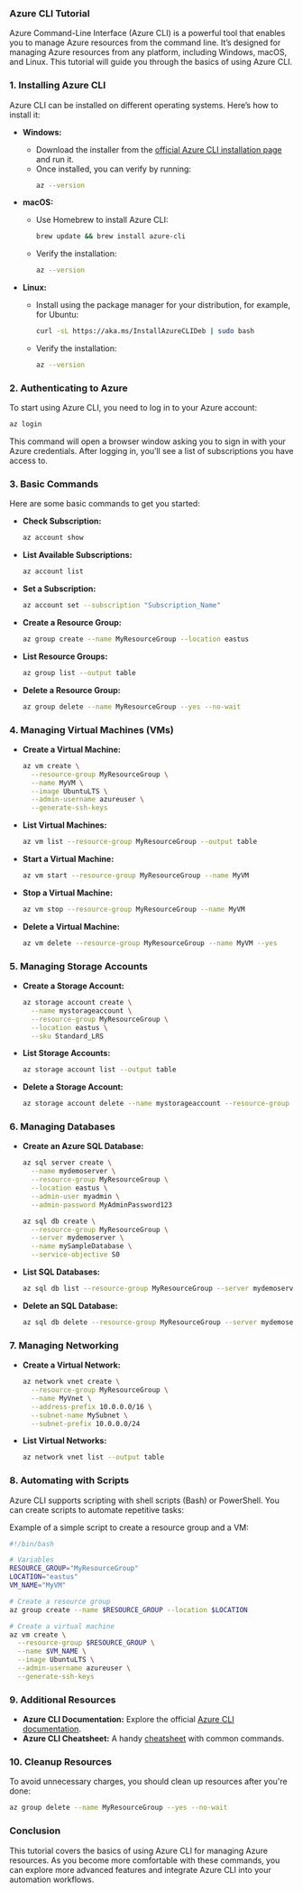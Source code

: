 ### **Azure CLI Tutorial**

Azure Command-Line Interface (Azure CLI) is a powerful tool that enables you to manage Azure resources from the command line. It’s designed for managing Azure resources from any platform, including Windows, macOS, and Linux. This tutorial will guide you through the basics of using Azure CLI.

### **1. Installing Azure CLI**
Azure CLI can be installed on different operating systems. Here’s how to install it:

- **Windows:**
  - Download the installer from the [official Azure CLI installation page](https://aka.ms/installazurecliwindows) and run it.
  - Once installed, you can verify by running:
    ```bash
    az --version
    ```

- **macOS:**
  - Use Homebrew to install Azure CLI:
    ```bash
    brew update && brew install azure-cli
    ```
  - Verify the installation:
    ```bash
    az --version
    ```

- **Linux:**
  - Install using the package manager for your distribution, for example, for Ubuntu:
    ```bash
    curl -sL https://aka.ms/InstallAzureCLIDeb | sudo bash
    ```
  - Verify the installation:
    ```bash
    az --version
    ```

### **2. Authenticating to Azure**
To start using Azure CLI, you need to log in to your Azure account:

```bash
az login
```

This command will open a browser window asking you to sign in with your Azure credentials. After logging in, you’ll see a list of subscriptions you have access to.

### **3. Basic Commands**
Here are some basic commands to get you started:

- **Check Subscription:**
  ```bash
  az account show
  ```
  
- **List Available Subscriptions:**
  ```bash
  az account list
  ```

- **Set a Subscription:**
  ```bash
  az account set --subscription "Subscription_Name"
  ```

- **Create a Resource Group:**
  ```bash
  az group create --name MyResourceGroup --location eastus
  ```

- **List Resource Groups:**
  ```bash
  az group list --output table
  ```

- **Delete a Resource Group:**
  ```bash
  az group delete --name MyResourceGroup --yes --no-wait
  ```

### **4. Managing Virtual Machines (VMs)**
- **Create a Virtual Machine:**
  ```bash
  az vm create \
    --resource-group MyResourceGroup \
    --name MyVM \
    --image UbuntuLTS \
    --admin-username azureuser \
    --generate-ssh-keys
  ```

- **List Virtual Machines:**
  ```bash
  az vm list --resource-group MyResourceGroup --output table
  ```

- **Start a Virtual Machine:**
  ```bash
  az vm start --resource-group MyResourceGroup --name MyVM
  ```

- **Stop a Virtual Machine:**
  ```bash
  az vm stop --resource-group MyResourceGroup --name MyVM
  ```

- **Delete a Virtual Machine:**
  ```bash
  az vm delete --resource-group MyResourceGroup --name MyVM --yes
  ```

### **5. Managing Storage Accounts**
- **Create a Storage Account:**
  ```bash
  az storage account create \
    --name mystorageaccount \
    --resource-group MyResourceGroup \
    --location eastus \
    --sku Standard_LRS
  ```

- **List Storage Accounts:**
  ```bash
  az storage account list --output table
  ```

- **Delete a Storage Account:**
  ```bash
  az storage account delete --name mystorageaccount --resource-group MyResourceGroup --yes
  ```

### **6. Managing Databases**
- **Create an Azure SQL Database:**
  ```bash
  az sql server create \
    --name mydemoserver \
    --resource-group MyResourceGroup \
    --location eastus \
    --admin-user myadmin \
    --admin-password MyAdminPassword123

  az sql db create \
    --resource-group MyResourceGroup \
    --server mydemoserver \
    --name mySampleDatabase \
    --service-objective S0
  ```

- **List SQL Databases:**
  ```bash
  az sql db list --resource-group MyResourceGroup --server mydemoserver --output table
  ```

- **Delete an SQL Database:**
  ```bash
  az sql db delete --resource-group MyResourceGroup --server mydemoserver --name mySampleDatabase --yes
  ```

### **7. Managing Networking**
- **Create a Virtual Network:**
  ```bash
  az network vnet create \
    --resource-group MyResourceGroup \
    --name MyVnet \
    --address-prefix 10.0.0.0/16 \
    --subnet-name MySubnet \
    --subnet-prefix 10.0.0.0/24
  ```

- **List Virtual Networks:**
  ```bash
  az network vnet list --output table
  ```

### **8. Automating with Scripts**
Azure CLI supports scripting with shell scripts (Bash) or PowerShell. You can create scripts to automate repetitive tasks:

Example of a simple script to create a resource group and a VM:

```bash
#!/bin/bash

# Variables
RESOURCE_GROUP="MyResourceGroup"
LOCATION="eastus"
VM_NAME="MyVM"

# Create a resource group
az group create --name $RESOURCE_GROUP --location $LOCATION

# Create a virtual machine
az vm create \
  --resource-group $RESOURCE_GROUP \
  --name $VM_NAME \
  --image UbuntuLTS \
  --admin-username azureuser \
  --generate-ssh-keys
```

### **9. Additional Resources**
- **Azure CLI Documentation:** Explore the official [Azure CLI documentation](https://docs.microsoft.com/en-us/cli/azure/).
- **Azure CLI Cheatsheet:** A handy [cheatsheet](https://aka.ms/azure-cli-cheatsheet) with common commands.

### **10. Cleanup Resources**
To avoid unnecessary charges, you should clean up resources after you're done:

```bash
az group delete --name MyResourceGroup --yes --no-wait
```

### **Conclusion**
This tutorial covers the basics of using Azure CLI for managing Azure resources. As you become more comfortable with these commands, you can explore more advanced features and integrate Azure CLI into your automation workflows.